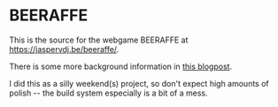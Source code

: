 # BEERAFFE

This is the source for the webgame BEERAFFE at <https://jaspervdj.be/beeraffe/>.

There is some more background information in
[this blogpost](https://jaspervdj.be/posts/2019-02-27-beeraffe.html).

I did this as a silly weekend(s) project, so don't expect high amounts of polish
-- the build system especially is a bit of a mess.
